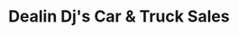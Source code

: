 ---
title: "Dealin Dj's Car & Truck Sales"
url: /omaha/dealin-djs-car-und-truck-sales/
shop: Autohaus
---